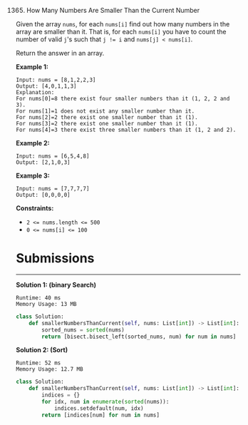 1365. How Many Numbers Are Smaller Than the Current Number

Given the array `nums`, for each `nums[i]` find out how many numbers in the array are smaller than it. That is, for each `nums[i]` you have to count the number of valid `j`'s such that `j != i` and `nums[j] < nums[i]`.

Return the answer in an array.

 

**Example 1:**
```
Input: nums = [8,1,2,2,3]
Output: [4,0,1,1,3]
Explanation: 
For nums[0]=8 there exist four smaller numbers than it (1, 2, 2 and 3). 
For nums[1]=1 does not exist any smaller number than it.
For nums[2]=2 there exist one smaller number than it (1). 
For nums[3]=2 there exist one smaller number than it (1). 
For nums[4]=3 there exist three smaller numbers than it (1, 2 and 2).
```

**Example 2:**
```
Input: nums = [6,5,4,8]
Output: [2,1,0,3]
```

**Example 3:**
```
Input: nums = [7,7,7,7]
Output: [0,0,0,0]
```

**Constraints:**

* `2 <= nums.length <= 500`
* `0 <= nums[i] <= 100`

# Submissions
---
**Solution 1: (binary Search)**
```
Runtime: 40 ms
Memory Usage: 13 MB
```
```python
class Solution:
    def smallerNumbersThanCurrent(self, nums: List[int]) -> List[int]:
        sorted_nums = sorted(nums)
        return [bisect.bisect_left(sorted_nums, num) for num in nums]
```

**Solution 2: (Sort)**
```
Runtime: 52 ms
Memory Usage: 12.7 MB
```
```python
class Solution:
    def smallerNumbersThanCurrent(self, nums: List[int]) -> List[int]:
        indices = {}
        for idx, num in enumerate(sorted(nums)):
            indices.setdefault(num, idx)
        return [indices[num] for num in nums]
```